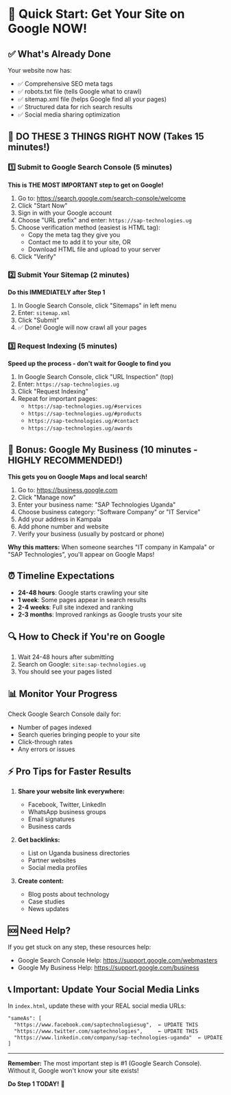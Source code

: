 # 🚀 Quick Start: Get Your Site on Google NOW!

## ✅ What's Already Done
Your website now has:
- ✅ Comprehensive SEO meta tags
- ✅ robots.txt file (tells Google what to crawl)
- ✅ sitemap.xml file (helps Google find all your pages)
- ✅ Structured data for rich search results
- ✅ Social media sharing optimization

## 🎯 DO THESE 3 THINGS RIGHT NOW (Takes 15 minutes!)

### 1️⃣ Submit to Google Search Console (5 minutes)
**This is THE MOST IMPORTANT step to get on Google!**

1. Go to: https://search.google.com/search-console/welcome
2. Click "Start Now"
3. Sign in with your Google account
4. Choose "URL prefix" and enter: `https://sap-technologies.ug`
5. Choose verification method (easiest is HTML tag):
   - Copy the meta tag they give you
   - Contact me to add it to your site, OR
   - Download HTML file and upload to your server
6. Click "Verify"

### 2️⃣ Submit Your Sitemap (2 minutes)
**Do this IMMEDIATELY after Step 1**

1. In Google Search Console, click "Sitemaps" in left menu
2. Enter: `sitemap.xml`
3. Click "Submit"
4. ✅ Done! Google will now crawl all your pages

### 3️⃣ Request Indexing (5 minutes)
**Speed up the process - don't wait for Google to find you**

1. In Google Search Console, click "URL Inspection" (top)
2. Enter: `https://sap-technologies.ug`
3. Click "Request Indexing"
4. Repeat for important pages:
   - `https://sap-technologies.ug/#services`
   - `https://sap-technologies.ug/#products`
   - `https://sap-technologies.ug/#contact`
   - `https://sap-technologies.ug/awards`

## 📱 Bonus: Google My Business (10 minutes - HIGHLY RECOMMENDED!)
**This gets you on Google Maps and local search!**

1. Go to: https://business.google.com
2. Click "Manage now"
3. Enter your business name: "SAP Technologies Uganda"
4. Choose business category: "Software Company" or "IT Service"
5. Add your address in Kampala
6. Add phone number and website
7. Verify your business (usually by postcard or phone)

**Why this matters:** When someone searches "IT company in Kampala" or "SAP Technologies", you'll appear on Google Maps!

## ⏰ Timeline Expectations

- **24-48 hours**: Google starts crawling your site
- **1 week**: Some pages appear in search results
- **2-4 weeks**: Full site indexed and ranking
- **2-3 months**: Improved rankings as Google trusts your site

## 🔍 How to Check if You're on Google

1. Wait 24-48 hours after submitting
2. Search on Google: `site:sap-technologies.ug`
3. You should see your pages listed

## 📊 Monitor Your Progress

Check Google Search Console daily for:
- Number of pages indexed
- Search queries bringing people to your site
- Click-through rates
- Any errors or issues

## ⚡ Pro Tips for Faster Results

1. **Share your website link everywhere:**
   - Facebook, Twitter, LinkedIn
   - WhatsApp business groups
   - Email signatures
   - Business cards

2. **Get backlinks:**
   - List on Uganda business directories
   - Partner websites
   - Social media profiles

3. **Create content:**
   - Blog posts about technology
   - Case studies
   - News updates

## 🆘 Need Help?

If you get stuck on any step, these resources help:
- Google Search Console Help: https://support.google.com/webmasters
- Google My Business Help: https://support.google.com/business

## 📞 Important: Update Your Social Media Links

In `index.html`, update these with your REAL social media URLs:
```html
"sameAs": [
  "https://www.facebook.com/saptechnologiesug",  ← UPDATE THIS
  "https://www.twitter.com/saptechnologies",     ← UPDATE THIS
  "https://www.linkedin.com/company/sap-technologies-uganda"  ← UPDATE THIS
]
```

---

**Remember:** The most important step is #1 (Google Search Console). Without it, Google won't know your site exists!

**Do Step 1 TODAY!** 🚀
